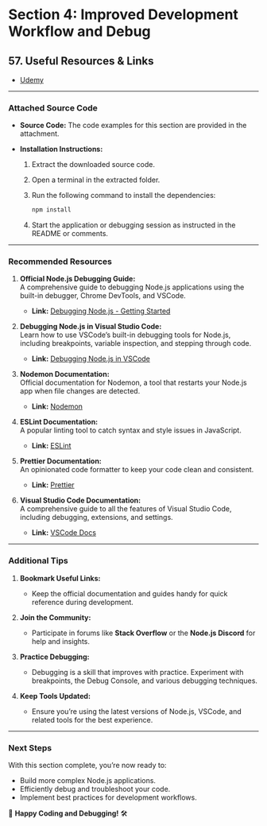 # Section 4: Improved Development Workflow and Debug

## **57. Useful Resources & Links**

- [Udemy](https://www.udemy.com/course/nodejs-the-complete-guide/learn/lecture/11563052#overview)

---

### **Attached Source Code**

- **Source Code:** The code examples for this section are provided in the attachment.
- **Installation Instructions:**

  1. Extract the downloaded source code.
  2. Open a terminal in the extracted folder.
  3. Run the following command to install the dependencies:

     ```bash
     npm install
     ```

  4. Start the application or debugging session as instructed in the README or comments.

---

### **Recommended Resources**

1. **Official Node.js Debugging Guide:**  
   A comprehensive guide to debugging Node.js applications using the built-in debugger, Chrome DevTools, and VSCode.

   - **Link:** [Debugging Node.js - Getting Started](https://nodejs.org/en/docs/guides/debugging-getting-started/)

2. **Debugging Node.js in Visual Studio Code:**  
   Learn how to use VSCode’s built-in debugging tools for Node.js, including breakpoints, variable inspection, and stepping through code.

   - **Link:** [Debugging Node.js in VSCode](https://code.visualstudio.com/docs/nodejs/nodejs-debugging)

3. **Nodemon Documentation:**  
   Official documentation for Nodemon, a tool that restarts your Node.js app when file changes are detected.

   - **Link:** [Nodemon](https://nodemon.io/)

4. **ESLint Documentation:**  
   A popular linting tool to catch syntax and style issues in JavaScript.

   - **Link:** [ESLint](https://eslint.org/)

5. **Prettier Documentation:**  
   An opinionated code formatter to keep your code clean and consistent.

   - **Link:** [Prettier](https://prettier.io/)

6. **Visual Studio Code Documentation:**  
   A comprehensive guide to all the features of Visual Studio Code, including debugging, extensions, and settings.
   - **Link:** [VSCode Docs](https://code.visualstudio.com/docs)

---

### **Additional Tips**

1. **Bookmark Useful Links:**

   - Keep the official documentation and guides handy for quick reference during development.

2. **Join the Community:**

   - Participate in forums like **Stack Overflow** or the **Node.js Discord** for help and insights.

3. **Practice Debugging:**

   - Debugging is a skill that improves with practice. Experiment with breakpoints, the Debug Console, and various debugging techniques.

4. **Keep Tools Updated:**
   - Ensure you’re using the latest versions of Node.js, VSCode, and related tools for the best experience.

---

### **Next Steps**

With this section complete, you’re now ready to:

- Build more complex Node.js applications.
- Efficiently debug and troubleshoot your code.
- Implement best practices for development workflows.

🚀 **Happy Coding and Debugging!** 🛠️
